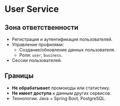 # User Service

## Зона ответственности
- Регистрация и аутентификация пользователей.
- Управление профилями:
  - Создание/обновление данных пользователя.
  - Роли: `user`, `business`.
- Сессии пользователей.

## Границы
- **Не обрабатывает** промокоды или статистику.
- **Не имеет доступа** к данным других сервисов.
- Технологии: Java + Spring Boot, PostgreSQL.
